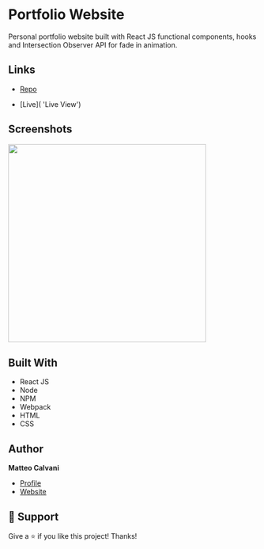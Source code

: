 # Portfolio Website

<p> Personal portfolio website built with React JS functional components, hooks and Intersection Observer API for fade in animation.</p>

## Links

- [Repo](https://github.com/1987mat/Portfolio_Site 'Repo')

- [Live]( 'Live View')

## Screenshots

<img src="" width="400"/>

## Built With

- React JS
- Node
- NPM
- Webpack
- HTML
- CSS

## Author

**Matteo Calvani**

- [Profile](https://github.com/1987mat 'Matteo Calvani')
- [Website]("Welcome")

## 🤝 Support

Give a ⭐️ if you like this project! Thanks!
